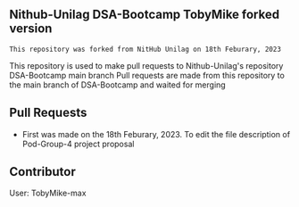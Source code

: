 ## Nithub-Unilag DSA-Bootcamp TobyMike forked version
`This repository was forked from NitHub Unilag on 18th Feburary, 2023`

This repository is used to make pull requests to Nithub-Unilag's repository DSA-Bootcamp main branch
Pull requests are made from this repository to the main branch of DSA-Bootcamp and waited for merging

## Pull Requests
- First was made on the 18th Feburary, 2023. To edit the file description of Pod-Group-4 project proposal

## Contributor
User: TobyMike-max
